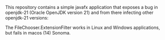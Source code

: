 This repository contains a simple javafx application that exposes a bug in openjdk-21 (Oracle OpenJDK version 21) and from there infecting other openjdk-21 versions:

The FileChooser.ExtensionFilter works in Linux and Windows applications, but fails in macos (14) Sonoma.
